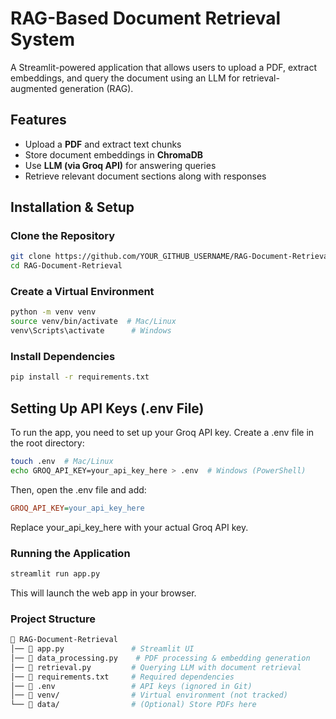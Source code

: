 ﻿# **RAG-Based Document Retrieval System**  
A Streamlit-powered application that allows users to upload a PDF, extract embeddings, and query the document using an LLM for retrieval-augmented generation (RAG).  

## Features 
- Upload a **PDF** and extract text chunks  
- Store document embeddings in **ChromaDB**  
- Use **LLM (via Groq API)** for answering queries  
- Retrieve relevant document sections along with responses

## Installation & Setup 

### Clone the Repository 
```bash
git clone https://github.com/YOUR_GITHUB_USERNAME/RAG-Document-Retrieval.git
cd RAG-Document-Retrieval
```

### Create a Virtual Environment
```bash
python -m venv venv
source venv/bin/activate  # Mac/Linux
venv\Scripts\activate      # Windows
```

### Install Dependencies
```bash
pip install -r requirements.txt
```

## Setting Up API Keys (.env File)

To run the app, you need to set up your Groq API key. Create a .env file in the root directory:
```bash
touch .env  # Mac/Linux
echo GROQ_API_KEY=your_api_key_here > .env  # Windows (PowerShell)
```

Then, open the .env file and add:
```ini
GROQ_API_KEY=your_api_key_here
```
Replace your_api_key_here with your actual Groq API key.

### Running the Application
```bash
streamlit run app.py
```
This will launch the web app in your browser.

### Project Structure
```bash
📁 RAG-Document-Retrieval
│── 📄 app.py               # Streamlit UI
│── 📄 data_processing.py    # PDF processing & embedding generation
│── 📄 retrieval.py         # Querying LLM with document retrieval
│── 📄 requirements.txt     # Required dependencies
│── 📄 .env                 # API keys (ignored in Git)
│── 📁 venv/                # Virtual environment (not tracked)
└── 📂 data/                # (Optional) Store PDFs here
```
